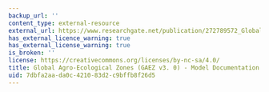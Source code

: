 ```yaml
---
backup_url: ''
content_type: external-resource
external_url: https://www.researchgate.net/publication/272789572_Global_Agro-Ecological_Zones_GAEZ_v30_-_Model_Documentation
has_external_licence_warning: true
has_external_license_warning: true
is_broken: ''
license: https://creativecommons.org/licenses/by-nc-sa/4.0/
title: Global Agro-Ecological Zones (GAEZ v3. 0) - Model Documentation
uid: 7dbfa2aa-da0c-4210-83d2-c9bffb8f26d5
---
```

